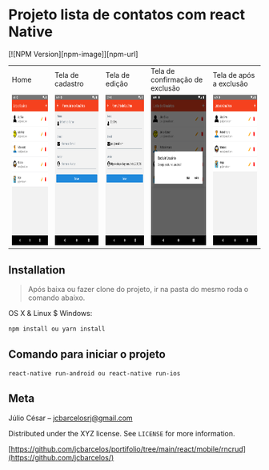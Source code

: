 # Projeto lista de contatos com react Native

[![NPM Version][npm-image]][npm-url]



<table>
  <tr>
    <td>Home</td>
     <td>Tela de cadastro</td>
     <td>Tela de edição</td>
     <td>Tela de confirmação de exclusão</td>
      <td>Tela de após a exclusão</td>
  </tr>
  <tr>
    <td><img src="./Screenshot_1618164577.png" width=300 height=300></td>
    <td><img src="./Screenshot_1618164581.png" width=300 height=300></td>
    <td><img src="./Screenshot_1618164587.png" width=300 height=300></td>
		<td><img src="./Screenshot_1618164591.png" width=300 height=300></td>
    <td><img src="./Screenshot_1618164594.png" width=300 height=300></td>
  </tr>
 </table>

## Installation
> Após baixa ou fazer clone do projeto, ir na pasta do mesmo roda o comando abaixo.

OS X & Linux $ Windows:
```sh
npm install ou yarn install
```

## Comando para iniciar o projeto

```sh
react-native run-android ou react-native run-ios
```

## Meta

Júlio César –  jcbarcelosrj@gmail.com

Distributed under the XYZ license. See ``LICENSE`` for more information.

[https://github.com/jcbarcelos/portifolio/tree/main/react/mobile/rncrud](https://github.com/jcbarcelos/)
